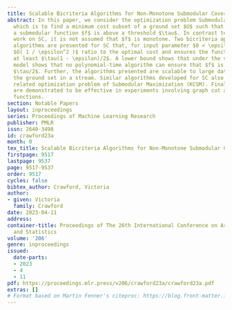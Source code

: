 ```yaml
---
title: Scalable Bicriteria Algorithms for Non-Monotone Submodular Cover
abstract: In this paper, we consider the optimization problem Submodular Cover (SC),
  which is to find a minimum cost subset of a ground set $U$ such that the value of
  a submodular function $f$ is above a threshold $\tau$. In contrast to most existing
  work on SC, it is not assumed that $f$ is monotone. Two bicriteria approximation
  algorithms are presented for SC that, for input parameter $0 < \epsilon < 1$, give
  $O( 1 / \epsilon^2 )$ ratio to the optimal cost and ensures the function $f$ is
  at least $\tau(1 - \epsilon)/2$. A lower bound shows that under the value query
  model shows that no polynomial-time algorithm can ensure that $f$ is larger than
  $\tau/2$. Further, the algorithms presented are scalable to large data sets, processing
  the ground set in a stream. Similar algorithms developed for SC also work for the
  related optimization problem of Submodular Maximization (KCSM). Finally, the algorithms
  are demonstrated to be effective in experiments involving graph cut and data summarization
  functions.
section: Notable Papers
layout: inproceedings
series: Proceedings of Machine Learning Research
publisher: PMLR
issn: 2640-3498
id: crawford23a
month: 0
tex_title: Scalable Bicriteria Algorithms for Non-Monotone Submodular Cover
firstpage: 9517
lastpage: 9537
page: 9517-9537
order: 9517
cycles: false
bibtex_author: Crawford, Victoria
author:
- given: Victoria
  family: Crawford
date: 2023-04-11
address:
container-title: Proceedings of The 26th International Conference on Artificial Intelligence
  and Statistics
volume: '206'
genre: inproceedings
issued:
  date-parts:
  - 2023
  - 4
  - 11
pdf: https://proceedings.mlr.press/v206/crawford23a/crawford23a.pdf
extras: []
# Format based on Martin Fenner's citeproc: https://blog.front-matter.io/posts/citeproc-yaml-for-bibliographies/
---
```


